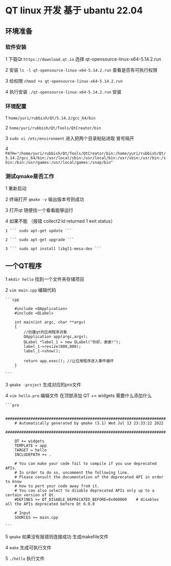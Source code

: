 # QT linux 开发 基于 ubantu 22.04

## 环境准备

### 软件安装

1 下载Qt ``` https://download.qt.io ``` 选择 qt-opensource-linux-x64-5.14.2.run

2 安装 ``` ls -l qt-opensource-linux-x64-5.14.2.run ``` 查看是否有可执行权限

3 给权限 ``` chmod +x qt-opensource-linux-x64-5.14.2.run ```

4 执行安装 ``` ./qt-opensource-linux-x64-5.14.2.run ``` 安装

### 环境配置

1 ``` home/yuri/rubbish/Qt/5.14.2/gcc_64/bin ```

2 ``` home/yuri/rubbish/Qt/Tools/QtCreator/bin ```

3 ``` sudo vi /etc/environment ``` 进入把两个目录粘贴进取 冒号隔开

4 ``` PATH="/home/yuri/rubbish/Qt/Tools/QtCreator/bin:/home/yuri/rubbish/Qt/5.14.2/gcc_64/bin:/usr/local/sbin:/usr/local/bin:/usr/sbin:/usr/bin:/sbin:/bin:/usr/games:/usr/local/games:/snap/bin" ```

### 测试qmake是否工作

1 重新启动

2 终端打开 ``` qmake -v ``` 输出版本号则成功

3 打开qt 随便找一个看看能够运行

4 如果不能 （报错 collect2:ld returned 1 exit status）

    1 ``` sudo apt-get update ```

    2 ``` sudo apt-get upgrade ```

    3 ``` sudo apt install libgl1-mesa-dev ```

## 一个QT程序

1 ``` mkdir hello ``` 找到一个文件夹存储项目

2 ``` vim main.cpp ``` 编辑代码

    ```cpp

        #include <QApplication>
        #include <QLabel>

        int main(int argc, char **argv)
        {
            //创建qt的应用程序对象
            QApplication app(argc,argv);
            QLabel *label_1 = new QLabel("你好，谢谢!");
            label_1->resize(800,800);
            label_1->show();

            return app.exec(); //让应用程序进入事件循环
        }

    ```

3 ``` qmake -project ``` 生成对应的pro文件

4 ``` vim hello.pro ``` 编辑文件 在顶部添加 QT += widgets 需要什么添加什么

    ```pro

        ######################################################################
        # Automatically generated by qmake (3.1) Wed Jul 13 23:33:22 2022
        ######################################################################

        QT += widgets
        TEMPLATE = app
        TARGET = hello
        INCLUDEPATH += .

        # You can make your code fail to compile if you use deprecated APIs.
        # In order to do so, uncomment the following line.
        # Please consult the documentation of the deprecated API in order to know
        # how to port your code away from it.
        # You can also select to disable deprecated APIs only up to a certain version of Qt.
        #DEFINES += QT_DISABLE_DEPRECATED_BEFORE=0x060000    # disables all the APIs deprecated before Qt 6.0.0

        # Input
        SOURCES += main.cpp

    ```

5 ``` qmake ``` 如果没有报错则连接成功 生成makefile文件

4 ``` make ``` 生成可执行文件

5 ``` ./hello ``` 执行文件
